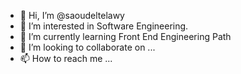 - 👋 Hi, I’m @saoudeltelawy
- 👀 I’m interested in Software Engineering.
- 🌱 I’m currently learning Front End Engineering Path
- 💞️ I’m looking to collaborate on ...
- 📫 How to reach me ...

<!---
saoudeltelawy/saoudeltelawy is a ✨ special ✨ repository because its `README.md` (this file) appears on your GitHub profile.
You can click the Preview link to take a look at your changes.
--->
